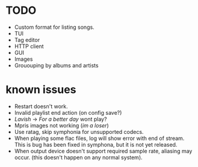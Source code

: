 # TODO
- Custom format for listing songs.
- TUI
- Tag editor
- HTTP client
- GUI
- Images
- Grououping by albums and artists

# known issues
- Restart doesn't work.
- Invalid playlist end action (on config save?)
- *Lavish* -> *For a better day* wont play?
- Mpris images not working (*im a loser*)
- Use ratag, skip symphonia for unsupported codecs.
- When playing some flac files, log will show error with end of stream. This is
  bug has been fixed in symphona, but it is not yet released.
- When output device doesn't support required sample rate, aliasing may occur.
  (this doesn't happen on any normal system).

